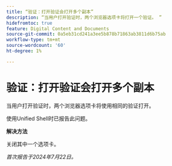 ```yaml
---
title: “验证：打开验证会打开多个副本”
description: “当用户打开验证时，两个浏览器选项卡将打开一个验证。 ”
hidefromtoc: true
feature: Digital Content and Documents
source-git-commit: 0a5eb31cd241a3ee5b878b71863ab3811d6b75ab
workflow-type: tm+mt
source-wordcount: '60'
ht-degree: 1%

---
```



# 验证：打开验证会打开多个副本

当用户打开验证时，两个浏览器选项卡将使用相同的验证打开。

使用Unified Shell时已报告此问题。

**解决方法**

关闭其中一个选项卡。

_首次报告于2024年7月22日。_
